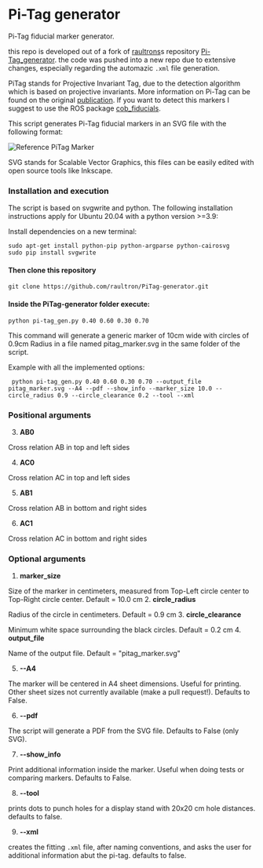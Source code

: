 # Pi-Tag generator
Pi-Tag fiducial marker generator.

this repo is developed out of a fork of [raultrons](https://github.com/raultron)s repository [Pi-Tag_generator](https://github.com/raultron/PiTag-generator).
the code was pushed into a new repo due to extensive changes, especially regarding the automazic `.xml` file generation.

PiTag stands for Projective Invariant Tag, due to the detection algorithm which is based on projective invariants. More information on Pi-Tag can be found on the original [publication](www.dsi.unive.it/~atorsell/papers/Journals/MVA(24-6)2013.pdf). If you want to detect this markers I suggest to use the ROS package [cob_fiducials](http://wiki.ros.org/cob_fiducials).

This script generates Pi-Tag fiducial markers in an SVG file with the following format:

![Reference PiTag Marker](/examples/reference_marker.png?raw=true "Reference PiTag Marker")

SVG stands for Scalable Vector Graphics, this files can be easily edited with open source tools like Inkscape.

### Installation and execution

The script is based on svgwrite and python. The following installation instructions apply for Ubuntu 20.04 with a python version >=3.9:

Install dependencies on a new terminal:

    sudo apt-get install python-pip python-argparse python-cairosvg
    sudo pip install svgwrite

#### Then clone this repository

    git clone https://github.com/raultron/PiTag-generator.git

#### Inside the PiTag-generator folder execute:

    python pi-tag_gen.py 0.40 0.60 0.30 0.70

This command will generate a generic marker of 10cm wide with circles of 0.9cm Radius in a file named pitag_marker.svg in the same folder of the script.

Example with all the implemented options:

     python pi-tag_gen.py 0.40 0.60 0.30 0.70 --output_file pitag_marker.svg --A4 --pdf --show_info --marker_size 10.0 --circle_radius 0.9 --circle_clearance 0.2 --tool --xml


### Positional arguments


3. **AB0**

 Cross relation AB in top and left sides

4. **AC0**

 Cross relation AC in top and left sides

5. **AB1**

 Cross relation AB in bottom and right sides

6. **AC1**

 Cross relation AC in bottom and right sides

### Optional arguments

1. **marker_size**

 Size of the marker in centimeters, measured from Top-Left circle center to Top-Right circle center. Default = 10.0 cm
2. **circle_radius**

 Radius of the circle in centimeters. Default = 0.9 cm
3. **circle_clearance**

  Minimum white space surrounding the black circles. Default = 0.2 cm
4. **output_file**

  Name of the output file. Default = "pitag_marker.svg"

5. **--A4**

 The marker will be centered in A4 sheet dimensions. Useful for printing. Other sheet sizes not currently available (make a pull request!). Defaults to False.

6. **--pdf**

 The script will generate a PDF from the SVG file. Defaults to False (only SVG).

7. **--show_info**

 Print additional information inside the marker. Useful when doing tests or comparing markers. Defaults to False.
 
 8. **--tool**
 
 prints dots to punch holes for a display stand with 20x20 cm hole distances. defaults to false.

 9. **--xml**

 creates the fitting `.xml` file, after naming conventions, and asks the user for additional information abut the pi-tag. defaults to false.


